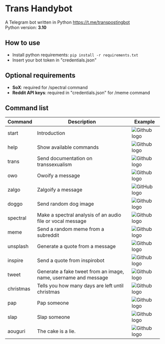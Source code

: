 # Trans Handybot
A Telegram bot written in Python https://t.me/transpostingbot <br/>
Python version: **3.10**

## How to use

* Install python requirements: `pip install -r requirements.txt`
* Insert your bot token in "credentials.json"

## Optional requirements

* **SoX**: required for /spectral command
* **Reddit API keys**: required in "credentials.json" for /meme command

## Command list

Command | Description | Example
------------ | ------------- | ------------ |
start | Introduction |![Github logo](https://i.imgur.com/D6EYscO.png)
help | Show available commands |![Github logo](https://i.imgur.com/lR2ehA8.png)
trans | Send documentation on transsexualism |![Github logo](https://i.imgur.com/3EnI6HD.png)
owo | Owoify a message |![Github logo](https://i.imgur.com/nVYUr8f.png)
zalgo | Zalgoify a message |![GitHub logo](https://i.imgur.com/Y6hpPlc.png)
doggo | Send random dog image |![Github logo](https://i.imgur.com/FBGhOEe.png)
spectral | Make a spectral analysis of an audio file or vocal message |![Github logo](https://i.imgur.com/1HK1jZq.png)
meme | Send a random meme from a subreddit |![Github logo](https://i.imgur.com/gEywzyt.png)
unsplash | Generate a quote from a message |![Github logo](https://i.imgur.com/dho7gfY.png)
inspire | Send a quote from inspirobot |![Github logo](https://i.imgur.com/Ilg9Yqo.png)
tweet | Generate a fake tweet from an image, name, username and message |![Github logo](https://i.imgur.com/hnN6F5h.png)
christmas | Tells you how many days are left until christmas |![Github logo](https://i.imgur.com/1jawwFu.png)
pap | Pap someone |![Github logo](https://i.imgur.com/XZlBKUM.png)
slap | Slap someone |![Github logo](https://i.imgur.com/OO7O73C.png)
aouguri | The cake is a lie. |![Github logo](https://i.imgur.com/IDgwWDg.png)